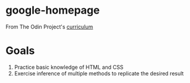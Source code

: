 # google-homepage

From The Odin Project's [curriculum](http://www.theodinproject.com/courses/web-development-101/lessons/html-css)

# Goals

1. Practice basic knowledge of HTML and CSS
2. Exercise inference of multiple methods to replicate the desired result
